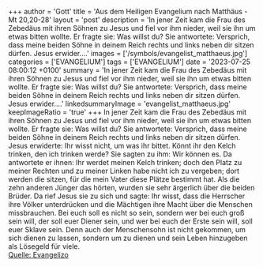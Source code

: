 +++
author = 'Gott'
title = 'Aus dem Heiligen Evangelium nach Matthäus - Mt 20,20-28'
layout = 'post'
description = 'In jener Zeit kam die Frau des Zebedäus mit ihren Söhnen zu Jesus und fiel vor ihm nieder, weil sie ihn um etwas bitten wollte. Er fragte sie: Was willst du? Sie antwortete: Versprich, dass meine beiden Söhne in deinem Reich rechts und links neben dir sitzen dürfen. Jesus erwider....'
images = ['/symbols/evangelist_matthaeus.jpg']
categories = ['EVANGELIUM']
tags = ['EVANGELIUM']
date = '2023-07-25 08:00:12 +0100'
summary = 'In jener Zeit kam die Frau des Zebedäus mit ihren Söhnen zu Jesus und fiel vor ihm nieder, weil sie ihn um etwas bitten wollte. Er fragte sie: Was willst du? Sie antwortete: Versprich, dass meine beiden Söhne in deinem Reich rechts und links neben dir sitzen dürfen. Jesus erwider....'
linkedsummaryImage = 'evangelist_matthaeus.jpg'
keepImageRatio = 'true'
+++
In jener Zeit kam die Frau des Zebedäus mit ihren Söhnen zu Jesus und fiel vor ihm nieder, weil sie ihn um etwas bitten wollte.
Er fragte sie: Was willst du? Sie antwortete: Versprich, dass meine beiden Söhne in deinem Reich rechts und links neben dir sitzen dürfen.
Jesus erwiderte: Ihr wisst nicht, um was ihr bittet.<!--more--> Könnt ihr den Kelch trinken, den ich trinken werde? Sie sagten zu ihm: Wir können es.
Da antwortete er ihnen: Ihr werdet meinen Kelch trinken; doch den Platz zu meiner Rechten und zu meiner Linken habe nicht ich zu vergeben; dort werden die sitzen, für die mein Vater diese Plätze bestimmt hat.
Als die zehn anderen Jünger das hörten, wurden sie sehr ärgerlich über die beiden Brüder.
Da rief Jesus sie zu sich und sagte: Ihr wisst, dass die Herrscher ihre Völker unterdrücken und die Mächtigen ihre Macht über die Menschen missbrauchen.
Bei euch soll es nicht so sein, sondern wer bei euch groß sein will, der soll euer Diener sein,
und wer bei euch der Erste sein will, soll euer Sklave sein.
Denn auch der Menschensohn ist nicht gekommen, um sich dienen zu lassen, sondern um zu dienen und sein Leben hinzugeben als Lösegeld für viele.<br> [Quelle: Evangelizo](https://evangeliumtagfuertag.org/DE/gospel)